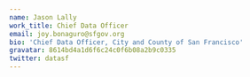 ```yaml
---
name: Jason Lally
work_title: Chief Data Officer
email: joy.bonaguro@sfgov.org
bio: 'Chief Data Officer, City and County of San Francisco'
gravatar: 8614bd4a1d6f6c24c0f6b08a2b9c0335
twitter: datasf
---
```

